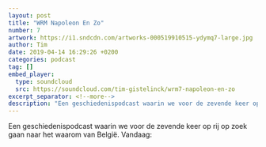 ```yaml
---
layout: post
title: "WRM Napoleon En Zo"
number: 7
artwork: https://i1.sndcdn.com/artworks-000519910515-ydymq7-large.jpg
author: Tim
date: 2019-04-14 16:29:26 +0200
categories: podcast
tag: []
embed_player:
  type: soundcloud
  src: https://soundcloud.com/tim-gistelinck/wrm7-napoleon-en-zo
excerpt_separator: <!--more-->
description: "Een geschiedenispodcast waarin we voor de zevende keer op rij op zoek gaan naar het waarom van België."
---
```

Een geschiedenispodcast waarin we voor de zevende keer op rij op zoek gaan naar het waarom van België. Vandaag: